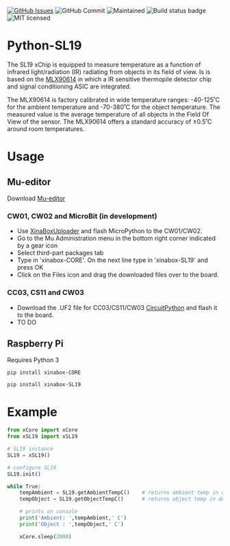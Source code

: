 [![GitHub Issues](https://img.shields.io/github/issues/xinabox/Python-SL19.svg)](https://github.com/xinabox/Python-SL19/issues) 
![GitHub Commit](https://img.shields.io/github/last-commit/xinabox/Python-SL19) 
![Maintained](https://img.shields.io/maintenance/yes/2020) 
![Build status badge](https://github.com/xinabox/Python-SL19/workflows/Python/badge.svg)
![MIT licensed](https://img.shields.io/badge/license-MIT-blue.svg)

# Python-SL19

The SL19 xChip is equipped to measure temperature as a function of infrared light/radiation (IR) radiating from objects in its field of view. Is is based on the [MLX90614](https://www.melexis.com/en/product/MLX90614/Digital-Plug-Play-Infrared-Thermometer-TO-Can) in which a IR sensitive thermopile detector chip and signal conditioning ASIC are integrated.

The MLX90614 is factory calibrated in wide temperature ranges: -40-125˚C for the ambient temperature and -70-380˚C for the object temperature. The measured value is the average temperature of all objects in the Field Of View of the sensor. The MLX90614 offers a standard accuracy of ±0.5˚C around room temperatures.

# Usage

## Mu-editor 
Download [Mu-editor](https://github.com/xinabox/mu-editor/releases/tag/v1.1.0a2)

### CW01, CW02 and MicroBit (in development)
- Use [XinaBoxUploader](https://github.com/xinabox/XinaBoxUploader/releases/latest) and flash MicroPython to the CW01/CW02.
- Go to the Mu Administration menu in the bottom right corner indicated by a gear icon
- Select third-part packages tab
- Type in 'xinabox-CORE'. On the next line type in 'xinabox-SL19' and press OK
- Click on the Files icon and drag the downloaded files over to the board.

### CC03, CS11 and CW03
- Download the .UF2 file for CC03/CS11/CW03 [CircuitPython](https://circuitpython.org/board/xinabox_cs11/) and flash it to the board.
- TO DO

## Raspberry Pi

Requires Python 3
```
pip install xinabox-CORE
```
```
pip install xinabox-SL19
```

# Example
```python
from xCore import xCore
from xSL19 import xSL19

# SL19 instance
SL19 = xSL19()

# configure SL19
SL19.init()

while True:
    tempAmbient = SL19.getAmbientTempC()	# returns ambient temp in degree celcius
    tempObject = SL19.getObjectTempC()		# returns object temp in degree celcius

    # prints on console
    print('Ambient: ',tempAmbient,' C')
    print('Object : ',tempObject,' C')

    xCore.sleep(2000)
```
